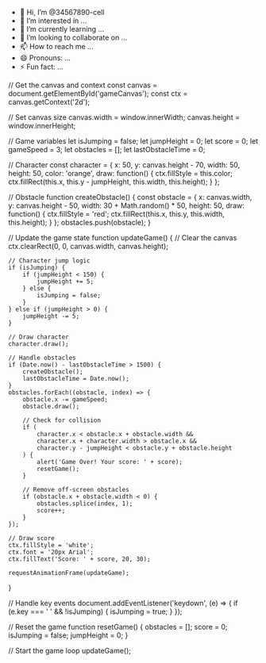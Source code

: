 - 👋 Hi, I’m @34567890-cell
- 👀 I’m interested in ...
- 🌱 I’m currently learning ...
- 💞️ I’m looking to collaborate on ...
- 📫 How to reach me ...
- 😄 Pronouns: ...
- ⚡ Fun fact: ...

<!---
34567890-cell/34567890-cell is a ✨ special ✨ repository because its `README.md` (this file) appears on your GitHub profile.
You can click the Preview link to take a look at your changes.
--->
// Get the canvas and context
const canvas = document.getElementById('gameCanvas');
const ctx = canvas.getContext('2d');

// Set canvas size
canvas.width = window.innerWidth;
canvas.height = window.innerHeight;

// Game variables
let isJumping = false;
let jumpHeight = 0;
let score = 0;
let gameSpeed = 3;
let obstacles = [];
let lastObstacleTime = 0;

// Character
const character = {
    x: 50,
    y: canvas.height - 70,
    width: 50,
    height: 50,
    color: 'orange',
    draw: function() {
        ctx.fillStyle = this.color;
        ctx.fillRect(this.x, this.y - jumpHeight, this.width, this.height);
    }
};

// Obstacle
function createObstacle() {
    const obstacle = {
        x: canvas.width,
        y: canvas.height - 50,
        width: 30 + Math.random() * 50,
        height: 50,
        draw: function() {
            ctx.fillStyle = 'red';
            ctx.fillRect(this.x, this.y, this.width, this.height);
        }
    };
    obstacles.push(obstacle);
}

// Update the game state
function updateGame() {
    // Clear the canvas
    ctx.clearRect(0, 0, canvas.width, canvas.height);

    // Character jump logic
    if (isJumping) {
        if (jumpHeight < 150) {
            jumpHeight += 5;
        } else {
            isJumping = false;
        }
    } else if (jumpHeight > 0) {
        jumpHeight -= 5;
    }

    // Draw character
    character.draw();

    // Handle obstacles
    if (Date.now() - lastObstacleTime > 1500) {
        createObstacle();
        lastObstacleTime = Date.now();
    }
    obstacles.forEach((obstacle, index) => {
        obstacle.x -= gameSpeed;
        obstacle.draw();

        // Check for collision
        if (
            character.x < obstacle.x + obstacle.width &&
            character.x + character.width > obstacle.x &&
            character.y - jumpHeight < obstacle.y + obstacle.height
        ) {
            alert('Game Over! Your score: ' + score);
            resetGame();
        }

        // Remove off-screen obstacles
        if (obstacle.x + obstacle.width < 0) {
            obstacles.splice(index, 1);
            score++;
        }
    });

    // Draw score
    ctx.fillStyle = 'white';
    ctx.font = '20px Arial';
    ctx.fillText('Score: ' + score, 20, 30);

    requestAnimationFrame(updateGame);
}

// Handle key events
document.addEventListener('keydown', (e) => {
    if (e.key === ' ' && !isJumping) {
        isJumping = true;
    }
});

// Reset the game
function resetGame() {
    obstacles = [];
    score = 0;
    isJumping = false;
    jumpHeight = 0;
}

// Start the game loop
updateGame();
